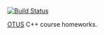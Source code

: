 [![Build Status](https://travis-ci.org/chupacabra007/otus-cpp.svg?branch=master)](https://travis-ci.org/chupacabra007/otus-cpp)

[OTUS](http://otus.ru) C++ course homeworks.
